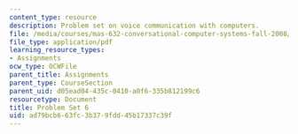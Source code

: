 ```yaml
---
content_type: resource
description: Problem set on voice communication with computers.
file: /media/courses/mas-632-conversational-computer-systems-fall-2008/ad79bcb663fc3b379fdd45b17337c39f_ps6.pdf
file_type: application/pdf
learning_resource_types:
- Assignments
ocw_type: OCWFile
parent_title: Assignments
parent_type: CourseSection
parent_uid: d05ead04-435c-0410-a0f6-335b812199c6
resourcetype: Document
title: Problem Set 6
uid: ad79bcb6-63fc-3b37-9fdd-45b17337c39f
---
```


